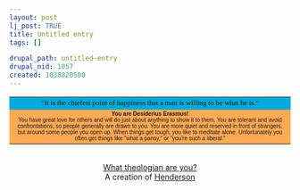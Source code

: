 ```yaml
--- 
layout: post
lj_post: TRUE
title: Untitled entry
tags: []

drupal_path: untitled-entry
drupal_nid: 1057
created: 1038820500
---
```

<center><table border="0" bgcolor="black" cellspacing="1" cellpadding="0" align="center" width="200">
<tr bgcolor="#00AADD" align="center"><td><font size="-1" face="Times">"It is the chiefest point of happiness that a man is willing to be what he is."
<br></font></td></tr><tr bgcolor="#FFAA55" align="center"><td><font size="-3" face="Arial"><b>You are Desiderius Erasmus!</b><br>
You have great love for others and will do just about anything to show it to them. You are tolerant 
and avoid confrontations, so people generally are drawn to you. You are more quiet and reserved in 
front of strangers, but around some people you open up. When things get tough, you like to meditate 
alone. Unfortunately you often get things like "what a pansy," or "you're such a liberal."<br></font>
</td></tr></table><br><a href="http://steve.faithweb.com/quiz/theologian.html">What theologian are you?</a>
<br>A creation of <a href="http://steve.faithweb.com">Henderson</a></center>
